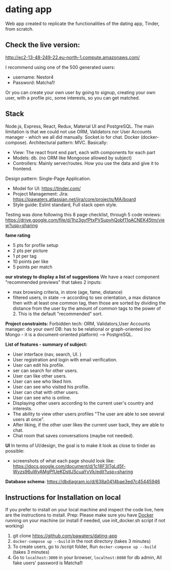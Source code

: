 # dating app #

Web app created to replicate the functionalities of the dating app, Tinder, from scratch.

## Check the live version: 
http://ec2-13-48-249-22.eu-north-1.compute.amazonaws.com/

I recommend using one of the 500 generated users: 
- username: Nestor4
- Password: Matcha1!

Or you can create your own user by going to signup, creating your own user, with a profile pic, some interests, so you can get matched.

## Stack

Node.js, Express, React, Redux, Material UI and PostgreSQL.
The main limitation is that we could not use ORM, Validators nor User Accounts manager - which we all did manually.
Socket.io for chat. Docker (docker-compose).
Architectural pattern: MVC. Basically:
- View: The react front end part, each with components for each part
- Models: db. (no ORM like Mongoose allowed by subject)
- Controllers: Mainly server/routes. How you use the data and give it to frontend.

Design pattern: Single-Page Application.
- Model for UI: https://tinder.com/
- Project Management: Jira: https://pawaters.atlassian.net/jira/core/projects/MA/board
- Style guide: Eslint standard, Full stack open style.

Testing was done following this 8 page checklist, through 5 code reviews: 
https://drive.google.com/file/d/1hz3gyfPtxPVSupyhQobf11oACNEK45tm/view?usp=sharing


**fame rating**
- 5 pts for profile setup
- 2 pts per picture
- 1 pt per tag
- 10 points per like
- 5 points per match

**our strategy to display a list of suggestions**
We have a react component "recommended previews" that takes 2 inputs: 
- max browsing criteria, in store (age, fame, distance)
- filtered users, in state --> according to sex orientation, a max distance
then with at least one common tag, then those are sorted by dividing the distance from the user by the amount of common tags to the power of 2.
This is the default "recommended" sort. 

**Project constraints:**
Forbidden tech: ORM, Validators,User Accounts manager: do your own!
DB: has to be relational or graph-oriented (no Mongo - it is a document-oriented platform) --> PostgreSQL.

**List of features - summary of subject:**
- User interface (nav, search, UI. )
- User registration and login with email verification. 
- User can edit his profile. 
- ser can search for other users.  
- User can like other users. 
- User can see who liked him. 
- User can see who visited his profile. 
- User can chat with other users. 
- User can see who is online. 
- Displaying other users according to the current user's country and interests. 
- The ability to view other users profiles "The user are able to see several users at once". 
- After liking, if the other user likes the current user back, they are able to chat. 
- Chat room that saves conversations (maybe not needed).  

**UI**
In terms of UI/design, the goal is to make it look as close to tinder as possible:
- screenshots of what each page should look like:  https://docs.google.com/document/d/1c18F3lTgLd5f-Wyzs96uWyAMgPfUeKDstlJScuaYvVk/edit?usp=sharing

**Database schema**: https://dbdiagram.io/d/638a0414bae3ed7c45445946

## Instructions for Installation on local

If you prefer to install on your local machine and inspect the code live, here are the instructions to install.
Prep: Please make sure you have [Docker](https://www.docker.com/) running on your machine (or install if needed, use init_docker.sh script if not working)

1. git clone https://github.com/pawaters/dating-app
3. `docker-compose up --build` in the root directory (takes 3 minutes)
4. To create users, go to /script folder, Run `docker-compose up --build` (takes 3 minutes)
5. Go to `localhost:3000` in your browser, `localhost:8080` for db admin, All fake users' password is Matcha1!
